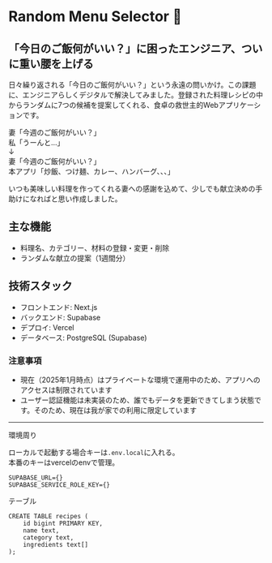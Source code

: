 # Random Menu Selector 🍳

## 「今日のご飯何がいい？」に困ったエンジニア、ついに重い腰を上げる
日々繰り返される「今日のご飯何がいい？」という永遠の問いかけ。この課題に、エンジニアらしくデジタルで解決してみました。登録された料理レシピの中からランダムに7つの候補を提案してくれる、食卓の救世主的Webアプリケーションです。

妻「今週のご飯何がいい？」  
私「うーんと...」  
↓  
妻「今週のご飯何がいい？」  
本アプリ「炒飯、つけ麺、カレー、ハンバーグ、、、」  

いつも美味しい料理を作ってくれる妻への感謝を込めて、少しでも献立決めの手助けになればと思い作成しました。  

## 主な機能
- 料理名、カテゴリー、材料の登録・変更・削除
- ランダムな献立の提案（1週間分）

## 技術スタック
- フロントエンド: Next.js
- バックエンド: Supabase
- デプロイ: Vercel
- データベース: PostgreSQL (Supabase)

### 注意事項

- 現在（2025年1月時点）はプライベートな環境で運用中のため、アプリへのアクセスは制限されています
- ユーザー認証機能は未実装のため、誰でもデータを更新できてしまう状態です。そのため、現在は我が家での利用に限定しています


--- 
環境周り

ローカルで起動する場合キーは`.env.local`に入れる。  
本番のキーはvercelのenvで管理。  
```
SUPABASE_URL={}
SUPABASE_SERVICE_ROLE_KEY={}
```

テーブル
```
CREATE TABLE recipes (
    id bigint PRIMARY KEY,
    name text,
    category text,
    ingredients text[]
);
```